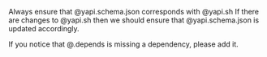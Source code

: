 Always ensure that @yapi.schema.json corresponds with @yapi.sh
If there are changes to @yapi.sh then we should ensure that @yapi.schema.json is updated accordingly.

If you notice that @.depends is missing a dependency, please add it.
